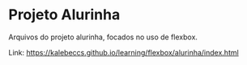 # Projeto Alurinha

Arquivos do projeto alurinha, focados no uso de flexbox.

Link: https://kalebeccs.github.io/learning/flexbox/alurinha/index.html
